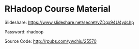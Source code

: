 RHadoop Course Material
=============

Slideshare: https://www.slideshare.net/secret/vZDqx94U4ydchp

Password: rhadoop

Source Code: http://rpubs.com/ywchiu/25570
